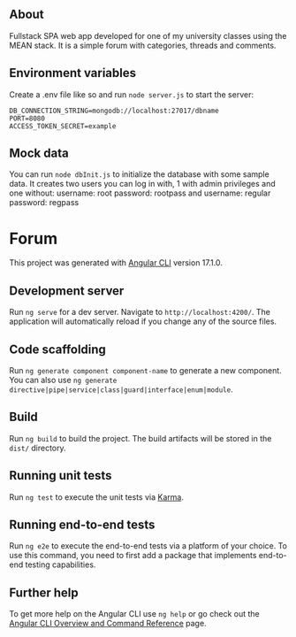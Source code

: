 ## About
Fullstack SPA web app developed for one of my university classes using the MEAN stack. It is a simple forum with categories, threads and comments.

## Environment variables

Create a .env file like so and run `node server.js` to start the server:
```
DB_CONNECTION_STRING=mongodb://localhost:27017/dbname
PORT=8080
ACCESS_TOKEN_SECRET=example
```

## Mock data
You can run `node dbInit.js` to initialize the database with some sample data.
It creates two users you can log in with, 1 with admin privileges and one without:
  username: root
  password: rootpass
and
  username: regular
  password: regpass

# Forum

This project was generated with [Angular CLI](https://github.com/angular/angular-cli) version 17.1.0.

## Development server

Run `ng serve` for a dev server. Navigate to `http://localhost:4200/`. The application will automatically reload if you change any of the source files.

## Code scaffolding

Run `ng generate component component-name` to generate a new component. You can also use `ng generate directive|pipe|service|class|guard|interface|enum|module`.

## Build

Run `ng build` to build the project. The build artifacts will be stored in the `dist/` directory.

## Running unit tests

Run `ng test` to execute the unit tests via [Karma](https://karma-runner.github.io).

## Running end-to-end tests

Run `ng e2e` to execute the end-to-end tests via a platform of your choice. To use this command, you need to first add a package that implements end-to-end testing capabilities.

## Further help

To get more help on the Angular CLI use `ng help` or go check out the [Angular CLI Overview and Command Reference](https://angular.io/cli) page.
